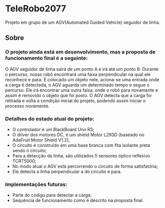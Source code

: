 # TeleRobo2077
Projeto em grupo de um AGV(Automated Guided Vehicle) seguidor de linha.

## Sobre
### O projeto ainda está em desenvolvimento, mas a proposta de funcionamento final é a seguinte:  

O AGV seguidor de linha sairá de um ponto A e irá até um ponto B. Durante o percurso, nosso robô encontrará uma faixa perpendicular na qual ele reconhece e para. É colocado um objeto nele, aciona-se uma entrada onde a carga é detectada, o AGV aguarda um determinado tempo e segue o percurso. Ele irá encontrar uma outra faixa, onde o robô para novamente e assim é removido o objeto que foi posto. O AGV detecta que a carga foi retirada e volta a condição inicial do projeto, podendo assim iniciar o processo novamente.

### Detalhes do estado atual do projeto:
  - O controlador é um BlackBoard Uno R3;
  - O driver dos motores DC, é um shield Motor L293D (baseado no AdaFruit Motor Shield V1.2);
  - O circuito é construído em uma base branca com fita isolante preta sendo o circuito;
  - Para a detecção da linha, são utilizados 5 sensores óptico reflexivo TCRT5000;
  - No modo atual o AGV está percorrendo o circuito de forma satisfatória;
  - Ele detecta a linha perpendicular a do circuito e para.
  
### Implementações futuras:
  - Parte do código para detectar a carga;
  - Sequência de funcionamento como é descrito na proposta final.
  
